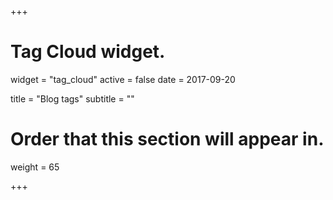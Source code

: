+++
# Tag Cloud widget.
widget = "tag_cloud"
active = false
date = 2017-09-20

title = "Blog tags"
subtitle = ""

# Order that this section will appear in.
weight = 65

+++
